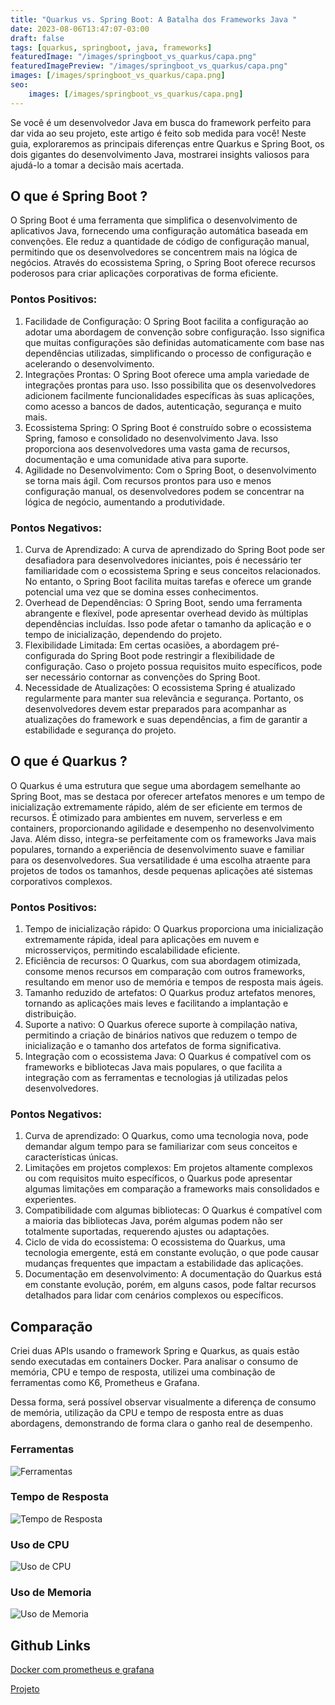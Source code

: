 ```yaml
---
title: "Quarkus vs. Spring Boot: A Batalha dos Frameworks Java "
date: 2023-08-06T13:47:07-03:00
draft: false
tags: [quarkus, springboot, java, frameworks]
featuredImage: "/images/springboot_vs_quarkus/capa.png"
featuredImagePreview: "/images/springboot_vs_quarkus/capa.png"
images: [/images/springboot_vs_quarkus/capa.png]
seo:
    images: [/images/springboot_vs_quarkus/capa.png]
---
```


Se você é um desenvolvedor Java em busca do framework perfeito para dar vida ao seu projeto, este artigo é feito sob medida para você! Neste guia, exploraremos as principais diferenças entre Quarkus e Spring Boot, os dois gigantes do desenvolvimento Java, mostrarei insights valiosos para ajudá-lo a tomar a decisão mais acertada. 

## O que é Spring Boot ?

O Spring Boot é uma ferramenta que simplifica o desenvolvimento de aplicativos Java, fornecendo uma configuração automática baseada em convenções. Ele reduz a quantidade de código de configuração manual, permitindo que os desenvolvedores se concentrem mais na lógica de negócios. Através do ecossistema Spring, o Spring Boot oferece recursos poderosos para criar aplicações corporativas de forma eficiente.

### Pontos Positivos:

1. Facilidade de Configuração: O Spring Boot facilita a configuração ao adotar uma abordagem de convenção sobre configuração. Isso significa que muitas configurações são definidas automaticamente com base nas dependências utilizadas, simplificando o processo de configuração e acelerando o desenvolvimento.
2. Integrações Prontas: O Spring Boot oferece uma ampla variedade de integrações prontas para uso. Isso possibilita que os desenvolvedores adicionem facilmente funcionalidades específicas às suas aplicações, como acesso a bancos de dados, autenticação, segurança e muito mais.
3. Ecossistema Spring: O Spring Boot é construído sobre o ecossistema Spring, famoso e consolidado no desenvolvimento Java. Isso proporciona aos desenvolvedores uma vasta gama de recursos, documentação e uma comunidade ativa para suporte.
4. Agilidade no Desenvolvimento: Com o Spring Boot, o desenvolvimento se torna mais ágil. Com recursos prontos para uso e menos configuração manual, os desenvolvedores podem se concentrar na lógica de negócio, aumentando a produtividade.

### Pontos Negativos:

1. Curva de Aprendizado: A curva de aprendizado do Spring Boot pode ser desafiadora para desenvolvedores iniciantes, pois é necessário ter familiaridade com o ecossistema Spring e seus conceitos relacionados. No entanto, o Spring Boot facilita muitas tarefas e oferece um grande potencial uma vez que se domina esses conhecimentos.
2. Overhead de Dependências: O Spring Boot, sendo uma ferramenta abrangente e flexível, pode apresentar overhead devido às múltiplas dependências incluídas. Isso pode afetar o tamanho da aplicação e o tempo de inicialização, dependendo do projeto.
3. Flexibilidade Limitada: Em certas ocasiões, a abordagem pré-configurada do Spring Boot pode restringir a flexibilidade de configuração. Caso o projeto possua requisitos muito específicos, pode ser necessário contornar as convenções do Spring Boot.
4. Necessidade de Atualizações: O ecossistema Spring é atualizado regularmente para manter sua relevância e segurança. Portanto, os desenvolvedores devem estar preparados para acompanhar as atualizações do framework e suas dependências, a fim de garantir a estabilidade e segurança do projeto.

## O que é Quarkus ?

O Quarkus é uma estrutura que segue uma abordagem semelhante ao Spring Boot, mas se destaca por oferecer artefatos menores e um tempo de inicialização extremamente rápido, além de ser eficiente em termos de recursos. É otimizado para ambientes em nuvem, serverless e em containers, proporcionando agilidade e desempenho no desenvolvimento Java. Além disso, integra-se perfeitamente com os frameworks Java mais populares, tornando a experiência de desenvolvimento suave e familiar para os desenvolvedores. Sua versatilidade é uma escolha atraente para projetos de todos os tamanhos, desde pequenas aplicações até sistemas corporativos complexos.

### Pontos Positivos:

1. Tempo de inicialização rápido: O Quarkus proporciona uma inicialização extremamente rápida, ideal para aplicações em nuvem e microsserviços, permitindo escalabilidade eficiente.
2. Eficiência de recursos: O Quarkus, com sua abordagem otimizada, consome menos recursos em comparação com outros frameworks, resultando em menor uso de memória e tempos de resposta mais ágeis.
3. Tamanho reduzido de artefatos: O Quarkus produz artefatos menores, tornando as aplicações mais leves e facilitando a implantação e distribuição.
4. Suporte a nativo: O Quarkus oferece suporte à compilação nativa, permitindo a criação de binários nativos que reduzem o tempo de inicialização e o tamanho dos artefatos de forma significativa.
5. Integração com o ecossistema Java: O Quarkus é compatível com os frameworks e bibliotecas Java mais populares, o que facilita a integração com as ferramentas e tecnologias já utilizadas pelos desenvolvedores.

### Pontos Negativos:

1. Curva de aprendizado: O Quarkus, como uma tecnologia nova, pode demandar algum tempo para se familiarizar com seus conceitos e características únicas.
2. Limitações em projetos complexos: Em projetos altamente complexos ou com requisitos muito específicos, o Quarkus pode apresentar algumas limitações em comparação a frameworks mais consolidados e experientes.
3. Compatibilidade com algumas bibliotecas: O Quarkus é compatível com a maioria das bibliotecas Java, porém algumas podem não ser totalmente suportadas, requerendo ajustes ou adaptações.
4. Ciclo de vida do ecossistema: O ecossistema do Quarkus, uma tecnologia emergente, está em constante evolução, o que pode causar mudanças frequentes que impactam a estabilidade das aplicações.
5. Documentação em desenvolvimento: A documentação do Quarkus está em constante evolução, porém, em alguns casos, pode faltar recursos detalhados para lidar com cenários complexos ou específicos.

## Comparação

Criei duas APIs usando o framework Spring e Quarkus, as quais estão sendo executadas em containers Docker. Para analisar o consumo de memória, CPU e tempo de resposta, utilizei uma combinação de ferramentas como K6, Prometheus e Grafana.

Dessa forma, será possível observar visualmente a diferença de consumo de memória, utilização da CPU e tempo de resposta entre as duas abordagens, demonstrando de forma clara o ganho real de desempenho.

### Ferramentas

![Ferramentas](/images/springboot_vs_quarkus/ferramentas.png)

### Tempo de Resposta

![Tempo de Resposta](/images/springboot_vs_quarkus/tempo-resposta.png)

### Uso de CPU

![Uso de CPU](/images/springboot_vs_quarkus/uso-de-cpu.png)

### Uso de Memoria

![Uso de Memoria](/images/springboot_vs_quarkus/uso-de-memoria.png)

## Github Links

[Docker com prometheus e grafana](https://github.com/Einsteinish/Docker-Compose-Prometheus-and-Grafana)

[Projeto](https://github.com/victorleandroof/article-spring-vs-quarkus)
